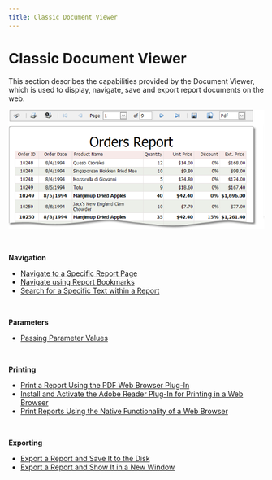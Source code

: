 ```yaml
---
title: Classic Document Viewer
---
```

# Classic Document Viewer
This section describes the capabilities provided by the Document Viewer, which is used to display, navigate, save and export report documents on the web.

![web_intro](../../images/Img9073.png)

&nbsp;

**Navigation**
* [Navigate to a Specific Report Page](../../../interface-elements-for-web/articles/document-viewer/classic-document-viewer/navigation/navigate-to-a-specific-report-page.md)
* [Navigate using Report Bookmarks](../../../interface-elements-for-web/articles/document-viewer/classic-document-viewer/navigation/navigate-using-report-bookmarks.md)
* [Search for a Specific Text within a Report](../../../interface-elements-for-web/articles/document-viewer/classic-document-viewer/navigation/search-for-a-specific-text-within-a-report.md)

&nbsp;

**Parameters**
* [Passing Parameter Values](../../../interface-elements-for-web/articles/document-viewer/classic-document-viewer/passing-parameter-values.md)

&nbsp;

**Printing**
* [Print a Report Using the PDF Web Browser Plug-In](../../../interface-elements-for-web/articles/document-viewer/classic-document-viewer/printing/print-a-report-using-the-pdf-web-browser-plug-in.md)
* [Install and Activate the Adobe Reader Plug-In for Printing in a Web Browser](../../../interface-elements-for-web/articles/document-viewer/classic-document-viewer/printing/install-and-activate-the-adobe-reader-plug-in-for-printing-in-a-web-browser.md)
* [Print Reports Using the Native Functionality of a Web Browser](../../../interface-elements-for-web/articles/document-viewer/classic-document-viewer/printing/print-reports-using-the-native-functionality-of-a-web-browser.md)

&nbsp;

**Exporting**
* [Export a Report and Save It to the Disk](../../../interface-elements-for-web/articles/document-viewer/classic-document-viewer/exporting/export-a-report-and-save-it-to-the-disk.md)
* [Export a Report and Show It in a New Window](../../../interface-elements-for-web/articles/document-viewer/classic-document-viewer/exporting/export-a-report-and-show-it-in-a-new-window.md)